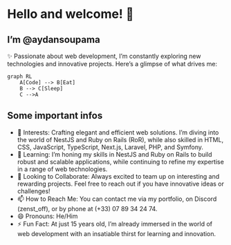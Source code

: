 # Hello and welcome! 👋
## I’m @aydansoupama

✨ Passionate about web development, I’m constantly exploring new technologies and innovative projects. Here’s a glimpse of what drives me:

```mermaid
graph RL
    A[Code] --> B[Eat]
    B --> C[Sleep]
    C -->A
```

## Some important infos
-    🔭 Interests: Crafting elegant and efficient web solutions. I’m diving into the world of NestJS and Ruby on Rails (RoR), while also skilled in HTML, CSS, JavaScript, TypeScript, Next.js, Laravel, PHP, and Symfony.
-    🌱 Learning: I’m honing my skills in NestJS and Ruby on Rails to build robust and scalable applications, while continuing to refine my expertise in a range of web technologies.
-    💞️ Looking to Collaborate: Always excited to team up on interesting and rewarding projects. Feel free to reach out if you have innovative ideas or challenges!
-    📫 How to Reach Me: You can contact me via my portfolio, on Discord (zenst_off), or by phone at (+33) 07 89 34 24 74.
-    😄 Pronouns: He/Him
-    ⚡ Fun Fact: At just 15 years old, I’m already immersed in the world of web development with an insatiable thirst for learning and innovation.
